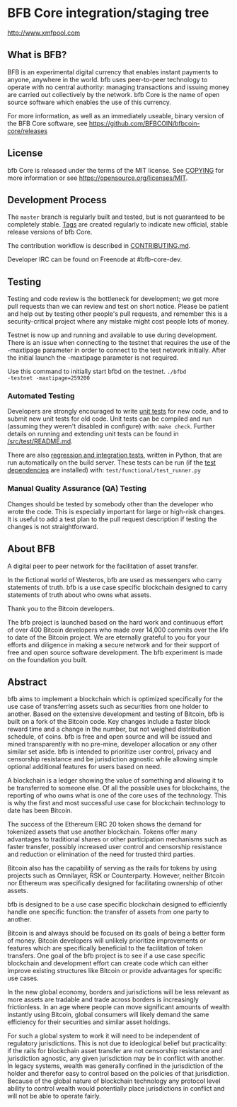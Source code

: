 BFB Core integration/staging tree
=====================================

http://www.xmfpool.com

What is BFB?
----------------

BFB is an experimental digital currency that enables instant payments to
anyone, anywhere in the world. bfb uses peer-to-peer technology to operate
with no central authority: managing transactions and issuing money are carried
out collectively by the network. bfb Core is the name of open source
software which enables the use of this currency.

For more information, as well as an immediately useable, binary version of
the BFB Core software, see https://github.com/BFBCOIN/bfbcoin-core/releases

License
-------

bfb Core is released under the terms of the MIT license. See [COPYING](COPYING) for more
information or see https://opensource.org/licenses/MIT.

Development Process
-------------------

The `master` branch is regularly built and tested, but is not guaranteed to be
completely stable. [Tags](https://github.com/bfbProject/bfb/tags) are created
regularly to indicate new official, stable release versions of bfb Core.

The contribution workflow is described in [CONTRIBUTING.md](CONTRIBUTING.md).

Developer IRC can be found on Freenode at #bfb-core-dev.

Testing
-------

Testing and code review is the bottleneck for development; we get more pull
requests than we can review and test on short notice. Please be patient and help out by testing
other people's pull requests, and remember this is a security-critical project where any mistake might cost people
lots of money.

Testnet is now up and running and available to use during development. There is an issue when connecting to the testnet that requires the use of the -maxtipage parameter in order to connect to the test network initially. After the initial launch the -maxtipage parameter is not required.

Use this command to initially start bfbd on the testnet. <code>./bfbd -testnet -maxtipage=259200</code>

### Automated Testing

Developers are strongly encouraged to write [unit tests](src/test/README.md) for new code, and to
submit new unit tests for old code. Unit tests can be compiled and run
(assuming they weren't disabled in configure) with: `make check`. Further details on running
and extending unit tests can be found in [/src/test/README.md](/src/test/README.md).

There are also [regression and integration tests](/test), written
in Python, that are run automatically on the build server.
These tests can be run (if the [test dependencies](/test) are installed) with: `test/functional/test_runner.py`


### Manual Quality Assurance (QA) Testing

Changes should be tested by somebody other than the developer who wrote the
code. This is especially important for large or high-risk changes. It is useful
to add a test plan to the pull request description if testing the changes is
not straightforward.


About BFB
----------------
A digital peer to peer network for the facilitation of asset transfer.



In the fictional world of Westeros, bfb are used as messengers who carry statements of truth. bfb is a use case specific blockchain designed to carry statements of truth about who owns what assets. 



Thank you to the Bitcoin developers. 

The bfb project is launched based on the hard work and continuous effort of over 400 Bitcoin developers who made over 14,000 commits over the life to date of the Bitcoin project. We are eternally grateful to you for your efforts and diligence in making a secure network and for their support of free and open source software development.  The bfb experiment is made on the foundation you built.


Abstract
----------------
bfb aims to implement a blockchain which is optimized specifically for the use case of transferring assets such as securities from one holder to another. Based on the extensive development and testing of Bitcoin, bfb is built on a fork of the Bitcoin code. Key changes include a faster block reward time and a change in the number, but not weighed distribution schedule, of coins. bfb is free and open source and will be issued and mined transparently with no pre-mine, developer allocation or any other similar set aside. bfb is intended to prioritize user control, privacy and censorship resistance and be jurisdiction agnostic while allowing simple optional additional features for users based on need.



A blockchain is a ledger showing the value of something and allowing it to be transferred to someone else. Of all the possible uses for blockchains, the reporting of who owns what is one of the core uses of the technology.  This is why the first and most successful use case for blockchain technology to date has been Bitcoin.

The success of the Ethereum ERC 20 token shows the demand for tokenized assets that use another blockchain.  Tokens offer many advantages to traditional shares or other participation mechanisms such as faster transfer, possibly increased user control and censorship resistance and reduction or elimination of the need for trusted third parties.

Bitcoin also has the capability of serving as the rails for tokens by using projects such as Omnilayer, RSK or Counterparty. However, neither Bitcoin nor Ethereum was specifically designed for facilitating ownership of other assets. 

bfb is designed to be a use case specific blockchain designed to efficiently handle one specific function: the transfer of assets from one party to another.

Bitcoin is and always should be focused on its goals of being a better form of money. Bitcoin developers will unlikely prioritize improvements or features which are specifically beneficial to the facilitation of token transfers.  One goal of the bfb project is to see if a use case specific blockchain and development effort can create code which can either improve existing structures like Bitcoin or provide advantages for specific use cases.

In the new global economy, borders and jurisdictions will be less relevant as more assets are tradable and trade across borders is increasingly frictionless. In an age where people can move significant amounts of wealth instantly using Bitcoin, global consumers will likely demand the same efficiency for their securities and similar asset holdings.

For such a global system to work it will need to be independent of regulatory jurisdictions.  This is not due to ideological belief but practicality: if the rails for blockchain asset transfer are not censorship resistance and jurisdiction agnostic, any given jurisdiction may be in conflict with another.  In legacy systems, wealth was generally confined in the jurisdiction of the holder and therefor easy to control based on the policies of that jurisdiction. Because of the global nature of blockchain technology any protocol level ability to control wealth would potentially place jurisdictions in conflict and will not be able to operate fairly.  

